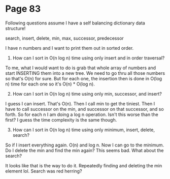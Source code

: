 # Page 83


Following questions assume I have a self balancing dictionary data structure!

search, insert, delete, min, max, successor, predecessor

I have n numbers and I want to print them out in sorted order.

1. How can I sort in O(n log n) time using only insert and in order traversal?

To me, what I would want to do is grab that whole array of numbers and start INSERTING them into a new tree. We need to go thru all those numbers so that's O(n) for sure. But for each one, the insertion then is done in O(log n) time for each one so it's O(n) * O(log n). 

2. How can I sort in O(n log n) time using only min, successor, and insert?

I guess I can insert. That's O(n). Then I call min to get the tiniest. Then I have to call successor on the min, and successor on that successor, and so forth. So for each n I am doing a log n operation. Isn't this worse than the first? I guess the time complexity is the same though. 

3. How can I sort in O(n log n) time using only minimum, insert, delete, search?

So if I insert everything again. O(n) and log n. Now I can go to the minimum. Do I delete the min and find the min again? This seems bad. What about the search? 

It looks like that is the way to do it. Repeatedly finding and deleting the min element lol. Search was red herring? 
